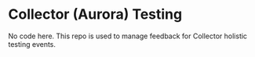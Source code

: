 # Collector (Aurora) Testing
No code here. This repo is used to manage feedback for Collector holistic testing events.

